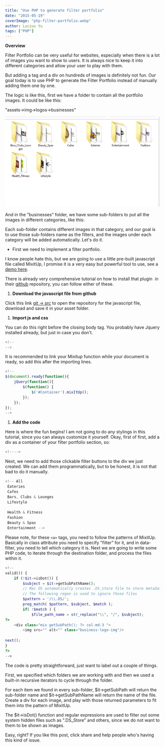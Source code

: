 ```yaml
---
title: "Use PHP to generate filter portfolio"
date: "2015-05-19"
coverImage: "php-filter-portfolio.webp"
author: Lucius Yu
tags: ["PHP"]
---
```


**Overview**

Filter Portfolio can be very useful for websites, especially when there is a lot of images you want to show to users. It is always nice to keep it into different categories and allow your user to play with them.

But adding a tag and a div on hundreds of images is definitely not fun. Our goal today is to use PHP to generate the Filter Portfolio instead of manually adding them one by one.

The logic is like this, first we have a folder to contain all the portfolio images. It could be like this:

"assets->img->logos->businesses"

![folder-structure](folder-structure.webp)

And in the "businesses" folder, we have some sub-folders to put all the images in different categories, like this:  

Each sub-folder contains different images in that category, and our goal is to use those sub-folders name as the filters, and the images under each category will be added automatically. Let's do it.

- First we need to implement a filter portfolio.

I know people hate this, but we are going to use a little pre-built javascript file called MixitUp, I promise it is a very easy but powerful tool to use, see a [demo here](http://www.jqueryrain.com/?URGti1_4).

There is already very comprehensive tutorial on how to install that plugin  in their [github](https://github.com/patrickkunka/mixitup) repository, you can follow either of these.

1. **Download the javascript file from github**

Click this link [git -> src](https://github.com/patrickkunka/mixitup/tree/v3/src) to open the repository for the javascript file, download and save it in your asset folder.

1. **Import js and css**

You can do this right before the closing body tag. You probably have Jquery installed already, but just in case you don't.

```js
<!--
-->
```

  
It is recommended to link your Mixitup function while your document is ready, so add this after the importing lines.

```js
<!--
$(document).ready(function(){
    jQuery(function(){
        $(function() {
            $('#Container').mixItUp();
        });
    });
});
-->
```

1. **Add the code**

Here is where the fun begins! I am not going to do any stylings in this tutorial, since you can always customize it yourself. Okay, first of first, add a div as a container of your filter portfolio section, so:

```js
<!---->
```

  
Next, we need to add those clickable filter buttons to the div we just created. We can add them programmatically, but to be honest, it is not that bad to do it manually.

```js
<!-- All 
 Eateries 
 Cafes 
 Bars, Clubs & Lounges 
 Lifestyle 

 Health & Fitness 
 Fashion 
 Beauty & Spas 
 Entertainment -->
```

  
Please note, for these `<a>` tags, you need to follow the patterns of MixitUp. Basically in class attribute you need to specify "filter" for it, and in data-filter, you need to tell which category it is. Next we are going to write some PHP code, to iterate through the destination folder, and process the files within it.

```php
<!--
valid()) {
    if (!$it->isDot()) {
        $subject = $it->getSubPathName();
        // Mac OS automatically creates .DS_store file to store metadata
        // The following regex is used to ignore those files
        $pattern = '/\\.DS/';
        preg_match( $pattern, $subject, $match );
        if( !$match ) {
            $file_path_name = str_replace("\\", "/", $subject);
?>
    <div class="mix getSubPath(); ?> col-md-3 ">
        <img src="" alt="" class="business-logo-img"/>
    
next();
}
?>
-->
```

  
The code is pretty straightforward, just want to label out a couple of things.

First, we specified which folders we are working with and then we used a built-in recursive iterators to cycle through the folder.

For each item we found in every sub-folder, $it->getSubPath will return the sub-folder name and $it->getSubPathName will return the name of the file. Create a div for each image, and play with those returned parameters to fit them into the pattern of MixitUp.

The $it->isDot() function and regular expressions are used to filter out some system hidden files such as ".DS\_Store" and others, since we do not want to them to be shown as images.

Easy, right? If you like this post, click share and help people who's having this kind of issue.
